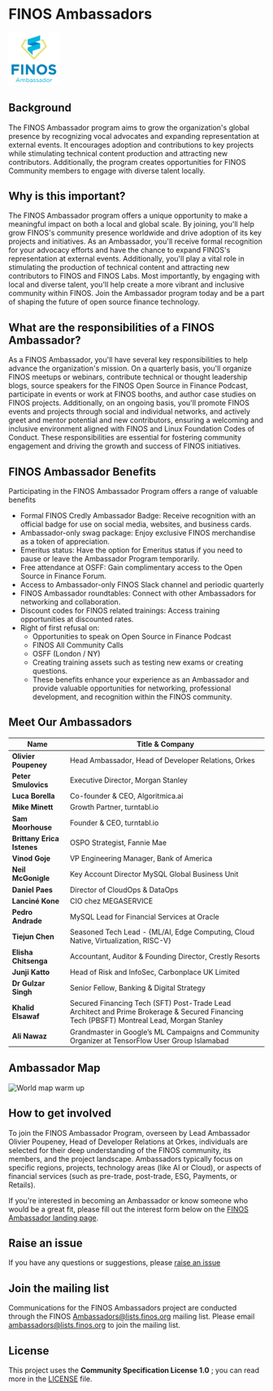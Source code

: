 
# FINOS Ambassadors

<img src=".github/ambassadorlogo.webp" width="100">

## Background 

The FINOS Ambassador program aims to grow the organization's global presence by recognizing vocal advocates and expanding representation at external events. It encourages adoption and contributions to key projects while stimulating technical content production and attracting new contributors. Additionally, the program creates opportunities for FINOS Community members to engage with diverse talent locally.

## Why is this important?

The FINOS Ambassador program offers a unique opportunity to make a meaningful impact on both a local and global scale. By joining, you'll help grow FINOS's community presence worldwide and drive adoption of its key projects and initiatives. As an Ambassador, you'll receive formal recognition for your advocacy efforts and have the chance to expand FINOS's representation at external events. Additionally, you'll play a vital role in stimulating the production of technical content and attracting new contributors to FINOS and FINOS Labs. Most importantly, by engaging with local and diverse talent, you'll help create a more vibrant and inclusive community within FINOS. Join the Ambassador program today and be a part of shaping the future of open source finance technology.

## What are the responsibilities of a FINOS Ambassador?

As a FINOS Ambassador, you'll have several key responsibilities to help advance the organization's mission. On a quarterly basis, you'll organize FINOS meetups or webinars, contribute technical or thought leadership blogs, source speakers for the FINOS Open Source in Finance Podcast, participate in events or work at FINOS booths, and author case studies on FINOS projects. Additionally, on an ongoing basis, you'll promote FINOS events and projects through social and individual networks, and actively greet and mentor potential and new contributors, ensuring a welcoming and inclusive environment aligned with FINOS and Linux Foundation Codes of Conduct. These responsibilities are essential for fostering community engagement and driving the growth and success of FINOS initiatives.

## FINOS Ambassador Benefits

Participating in the FINOS Ambassador Program offers a range of valuable benefits

- Formal FINOS Credly Ambassador Badge: Receive recognition with an official badge for use on social media, websites, and business cards.
- Ambassador-only swag package: Enjoy exclusive FINOS merchandise as a token of appreciation.
- Emeritus status: Have the option for Emeritus status if you need to pause or leave the Ambassador Program temporarily.
- Free attendance at OSFF: Gain complimentary access to the Open Source in Finance Forum.
- Access to Ambassador-only FINOS Slack channel and periodic quarterly
- FINOS Ambassador roundtables: Connect with other Ambassadors for networking and collaboration.
- Discount codes for FINOS related trainings: Access training opportunities at discounted rates.
- Right of first refusal on:
   - Opportunities to speak on Open Source in Finance Podcast
   - FINOS All Community Calls
   - OSFF (London / NY)
   - Creating training assets such as testing new exams or creating questions.
   - These benefits enhance your experience as an Ambassador and provide valuable opportunities for networking, professional development, and recognition within the FINOS community.
 
## Meet Our Ambassadors  

| **Name**                      | **Title & Company**                                |
|-------------------------------|---------------------------------------------------|
| **Olivier Poupeney**          | Head Ambassador, Head of Developer Relations, Orkes |
| **Peter Smulovics**           | Executive Director, Morgan Stanley                |
| **Luca Borella**              | Co-founder & CEO, Algoritmica.ai                  |
| **Mike Minett**               | Growth Partner, turntabl.io                       |
| **Sam Moorhouse**             | Founder & CEO, turntabl.io                        |
| **Brittany Erica Istenes**    | OSPO Strategist, Fannie Mae                       |
| **Vinod Goje**                | VP Engineering Manager, Bank of America           |
| **Neil McGonigle**            | Key Account Director MySQL Global Business Unit   |
| **Daniel Paes**               | Director of CloudOps & DataOps                    |
| **Lanciné Kone**              |   CIO chez MEGASERVICE                            |
| **Pedro Andrade**              |   MySQL Lead for Financial Services at Oracle                            |
| **Tiejun Chen**               | Seasoned Tech Lead - {ML/AI, Edge Computing, Cloud Native, Virtualization, RISC-V}                              |
| **Elisha Chitsenga**        | Accountant, Auditor & Founding Director, Crestly Resorts                                           |
| **Junji Katto**             | Head of Risk and InfoSec, Carbonplace UK Limited   
| **Dr Gulzar Singh**         |   Senior Fellow, Banking & Digital Strategy                                                                   |
| **Khalid Elsawaf**  | Secured Financing Tech (SFT) Post-Trade Lead Architect and Prime Brokerage & Secured Financing Tech (PBSFT) Montreal Lead, Morgan Stanley                                                                     |
| **Ali Nawaz**    | Grandmaster in Google’s ML Campaigns and Community Organizer at TensorFlow User Group Islamabad                       |

## Ambassador Map


![World map warm up](https://github.com/user-attachments/assets/83d346f4-2e39-42b6-9afe-81f2db1a0538)


## How to get involved

To join the FINOS Ambassador Program, overseen by Lead Ambassador Olivier Poupeney, Head of Developer Relations at Orkes, individuals are selected for their deep understanding of the FINOS community, its members, and the project landscape. Ambassadors typically focus on specific regions, projects, technology areas (like AI or Cloud), or aspects of financial services (such as pre-trade, post-trade, ESG, Payments, or Retails). 

If you're interested in becoming an Ambassador or know someone who would be a great fit, please fill out the interest form below on the [FINOS Ambassador landing page](https://www.finos.org/ambassador-program#how_to_get_involved).

## Raise an issue

If you have any questions or suggestions, please [raise an issue](https://{github}.com/finos/ambassadors/issues/new/choose)

## Join the mailing list 

Communications for the FINOS Ambassadors project are conducted through the FINOS Ambassadors@lists.finos.org mailing list. Please email [ambassadors@lists.finos.org](mailto:ambassadors@lists.finos.org) to join the mailing list.


## License

This project uses the **Community Specification License 1.0** ; you can read more in the [LICENSE](LICENSE) file.
